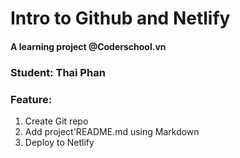 <h1>Intro to Github and Netlify</h1>
<h4>A learning project @Coderschool.vn</h4>
<h3>Student: Thai Phan</h3>
<h3>Feature:</h3>
<ol>
  <li>Create Git repo</li>
  <li>Add project'README.md using Markdown</li>
  <li>Deploy to Netlify</li>
</ol>
